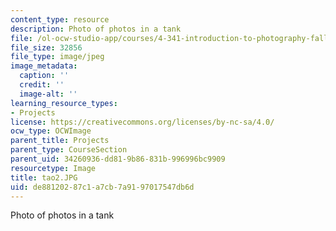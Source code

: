 ```yaml
---
content_type: resource
description: Photo of photos in a tank
file: /ol-ocw-studio-app/courses/4-341-introduction-to-photography-fall-2002/de88120287c1a7cb7a9197017547db6d_tao2.JPG
file_size: 32856
file_type: image/jpeg
image_metadata:
  caption: ''
  credit: ''
  image-alt: ''
learning_resource_types:
- Projects
license: https://creativecommons.org/licenses/by-nc-sa/4.0/
ocw_type: OCWImage
parent_title: Projects
parent_type: CourseSection
parent_uid: 34260936-dd81-9b86-831b-996996bc9909
resourcetype: Image
title: tao2.JPG
uid: de881202-87c1-a7cb-7a91-97017547db6d
---
```

Photo of photos in a tank